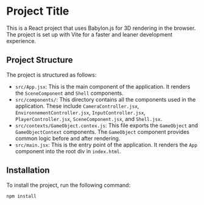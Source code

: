 # Project Title

This is a React project that uses Babylon.js for 3D rendering in the browser. The project is set up with Vite for a faster and leaner development experience.

## Project Structure

The project is structured as follows:

- `src/App.jsx`: This is the main component of the application. It renders the `SceneComponent` and `Shell` components.
- `src/components/`: This directory contains all the components used in the application. These include `CameraController.jsx`, `EnvironnementController.jsx`, `InputController.jsx`, `PlayerController.jsx`, `SceneComponent.jsx`, and `Shell.jsx`.
- `src/contexts/GameObject.contex.js`: This file exports the `GameObject` and `GameObjectContext` components. The `GameObject` component provides common logic before and after rendering.
- `src/main.jsx`: This is the entry point of the application. It renders the `App` component into the root div in `index.html`.

## Installation

To install the project, run the following command:

```sh
npm install
